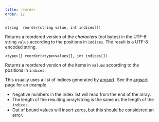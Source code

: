```yaml
---
title: reorder
order: 12
---
```

`string  reorder(string value, int indices[])`

Returns a reordered version of the *characters* (not bytes) in the UTF-8 string `value` according to the positions in `indices`. The result is a UTF-8 encoded string.

`<type>[] reorder(<type>values[], int indices[])`

Returns a reordered version of the items in `values` according to the positions in `indices`.

This usually uses a list of indices generated by [argsort](./argsort "Returns the indices of a sorted version of an array."). See the [argsort](./argsort "Returns the indices of a sorted version of an array.") page for an example.

- Negative numbers in the index list will read from the end of the array.
- The length of the resulting array/string is the same as the length of the `indices`.
- Out of bound values will insert zeros, but this should be considered an error.
